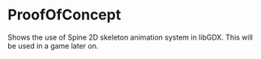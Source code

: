 # ProofOfConcept

Shows the use of Spine 2D skeleton animation system in libGDX. This will be used in a game later on.
